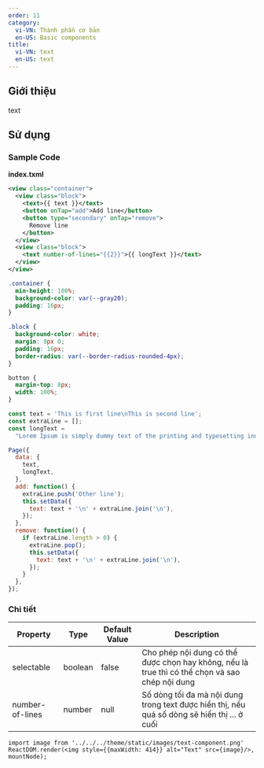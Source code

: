 ```yaml
---
order: 11
category:
  vi-VN: Thành phần cơ bản
  en-US: Basic components
title:
  vi-VN: text
  en-US: text
---
```


## Giới thiệu

text

## Sử dụng

### Sample Code

**index.txml**

```xml
<view class="container">
  <view class="block">
    <text>{{ text }}</text>
    <button onTap="add">Add line</button>
    <button type="secondary" onTap="remove">
      Remove line
    </button>
  </view>
  <view class="block">
    <text number-of-lines="{{2}}">{{ longText }}</text>
  </view>
</view>
```

```css
.container {
  min-height: 100%;
  background-color: var(--gray20);
  padding: 16px;
}

.block {
  background-color: white;
  margin: 8px 0;
  padding: 16px;
  border-radius: var(--border-radius-rounded-4px);
}

button {
  margin-top: 8px;
  width: 100%;
}
```

```js
const text = 'This is first line\nThis is second line';
const extraLine = [];
const longText =
  "Lorem Ipsum is simply dummy text of the printing and typesetting industry. Lorem Ipsum has been the industry's standard dummy text ever since the 1500s, when an unknown printer took a galley of type and scrambled it to make a type specimen book. It has survived not only five centuries, but also the leap into electronic typesetting, remaining essentially unchanged. It was popularised in the 1960s with the release of Letraset sheets containing Lorem Ipsum passages, and more recently with desktop publishing software like Aldus PageMaker including versions of Lorem Ipsum.";

Page({
  data: {
    text,
    longText,
  },
  add: function() {
    extraLine.push('Other line');
    this.setData({
      text: text + '\n' + extraLine.join('\n'),
    });
  },
  remove: function() {
    if (extraLine.length > 0) {
      extraLine.pop();
      this.setData({
        text: text + '\n' + extraLine.join('\n'),
      });
    }
  },
});
```

### Chi tiết

| Property        | Type    | Default Value | Description                                                                                    |
| --------------- | ------- | ------------- | ---------------------------------------------------------------------------------------------- |
| selectable      | boolean | false         | Cho phép nội dung có thể được chọn hay không, nếu là true thì có thể chọn và sao chép nội dung |
| number-of-lines | number  | null          | Số dòng tối đa mà nội dung trong text được hiển thị, nếu quá số dòng sẽ hiển thị ... ở cuối    |

```__react
import image from '../../../theme/static/images/text-component.png'
ReactDOM.render(<img style={{maxWidth: 414}} alt="Text" src={image}/>, mountNode);
```
